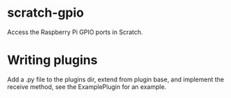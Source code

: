 # scratch-gpio
Access the Raspberry Pi GPIO ports in Scratch.

# Writing plugins
Add a .py file to the plugins dir, extend from plugin base, and implement the receive method, see the ExamplePlugin for an example.




